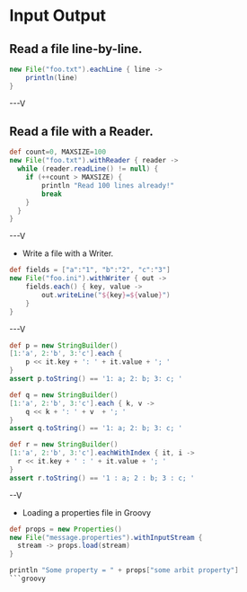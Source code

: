 # Input Output

## Read a file line-by-line.
```groovy
new File("foo.txt").eachLine { line -> 
	println(line)
}
```

---V

## Read a file with a Reader.
```groovy
def count=0, MAXSIZE=100
new File("foo.txt").withReader { reader ->
  while (reader.readLine() != null) {
    if (++count > MAXSIZE) {
    	println "Read 100 lines already!"
    	break
	}
  }
}
```

---V

* Write a file with a Writer.

```groovy
def fields = ["a":"1", "b":"2", "c":"3"]
new File("foo.ini").withWriter { out ->
    fields.each() { key, value ->
        out.writeLine("${key}=${value}")
    }
}
```

---V

```groovy
def p = new StringBuilder()
[1:'a', 2:'b', 3:'c'].each {
    p << it.key + ': ' + it.value + '; '
}
assert p.toString() == '1: a; 2: b; 3: c; '

def q = new StringBuilder()
[1:'a', 2:'b', 3:'c'].each { k, v ->
    q << k + ': ' + v  + '; '
}
assert q.toString() == '1: a; 2: b; 3: c; '

def r = new StringBuilder()
[1:'a', 2:'b', 3:'c'].eachWithIndex { it, i ->
  r << it.key + ' : ' + it.value + '; '
}
assert r.toString() == '1 : a; 2 : b; 3 : c; '
```

--V
* Loading a properties file in Groovy
```groovy
def props = new Properties()
new File("message.properties").withInputStream { 
  stream -> props.load(stream) 
}

println "Some property = " + props["some arbit property"]
```groovy